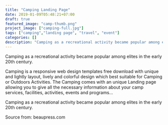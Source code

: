 ```yaml
---
title: "Camping Landing Page"
date: 2019-01-09T05:48:21+07:00
draft: true
featured_image: "camp-thumb.png"
project_image: ["camping-full.jpg"]
tags: ["camping","landing page", "travel", "event"]
categories: []
description: "Camping as a recreational activity became popular among elites in the early 20th century."
---
```



Camping as a recreational activity became popular among elites in the early 20th century.

Camping is a responsive web design templates free download with unique and lightly layout, lively and colorful design which best suitable for Camping or Outdoors Activities. The Camping comes with an unique Landing page allowing you to give all the necessary information about your camp services, facilities, activities, events and programs…

Camping as a recreational activity became popular among elites in the early 20th century.

Source from: beaupress.com